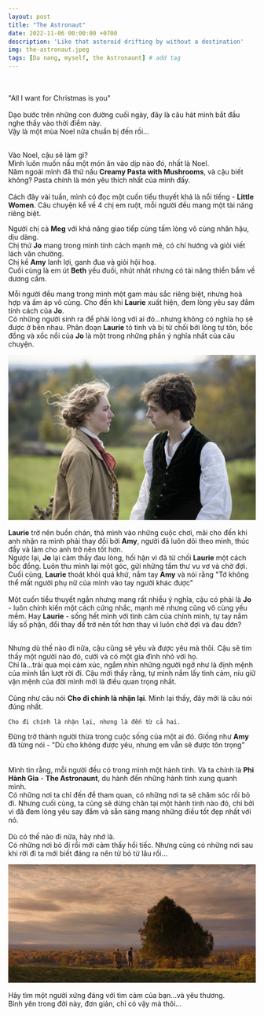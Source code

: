 ```yaml
---
layout: post
title: "The Astronaut"
date: 2022-11-06 00:00:00 +0700
description: 'Like that asteroid drifting by without a destination'
img: the-astronaut.jpeg
tags: [Da nang, myself, the Astronaunt] # add tag
---
```



<br>
<br>
"All I want for Christmas is you"
<br>
<br>
Dạo bước trên những con đường cuối ngày, đây là câu hát mình bắt đầu nghe thấy vào thời điểm này.
<br>
Vậy là một mùa Noel nữa chuẩn bị đến rồi...
<br>
<br>

Vào Noel, cậu sẽ làm gì?
<br>
Mình luôn muốn nấu một món ăn vào dịp nào đó, nhất là Noel.
<br>
Năm ngoái mình đã thử nấu **Creamy Pasta with Mushrooms**, và cậu biết không? Pasta chính là món yêu thích nhất của mình đấy.
<br>
<br>
Cách đây vài tuần, mình có đọc một cuốn tiểu thuyết khá là nổi tiếng - **Little Women**. Câu chuyện kể về 4 chị em ruột, mỗi người đều mang một tài năng riêng biệt. 
<br>

Người chị cả **Meg** với khả năng giao tiếp cùng tấm lòng vô cùng nhân hậu, dịu dàng.
<br>
Chị thứ **Jo** mang trong mình tính cách mạnh mẽ, có chí hướng và giỏi viết lách văn chường.
<br>
Chị kế **Amy** lanh lợi, ganh đua và giỏi hội hoạ.
<br>
Cuối cùng là em út **Beth** yếu đuối, nhút nhát nhưng có tài năng thiển bẩm về dương cầm.

Mỗi người đều mang trong mình một gam màu sắc riêng biệt, nhưng hoà hợp và ấm áp vô cùng. Cho đến khi **Laurie** xuất hiện, đem lòng yêu say đắm tính cách của **Jo**. 
<br>
Có những người sinh ra để phải lòng với ai đó...nhưng không có nghĩa họ sẽ được ở bên nhau.
Phân đoạn **Laurie** tỏ tình và bị từ chối bởi lòng tự tôn, bốc đồng và xốc nổi của **Jo** là một trong những phần ý nghĩa nhất của câu chuyện.
<br>

![Coffession](/assets/img/the-astronaunt-2.jpg#w100)

**Laurie** trở nên buồn chán, thả mình vào những cuộc chơi, mãi cho đến khi anh nhận ra mình phải thay đổi bởi **Amy**, người đã luôn dõi theo mình, thúc đẩy và làm cho anh trở nên tốt hơn.
<br>
Ngược lại, **Jo** lại cảm thấy đau lòng, hối hận vì đã từ chối **Laurie** một cách bốc đồng. Luôn thu mình lại một góc, gửi những tấm thư vu vơ và chờ đợi.
<br>
Cuối cùng, **Laurie** thoát khỏi quá khứ, nắm tay **Amy** và nói rằng "Tớ không thể mất người phụ nữ của mình vào tay người khác được"
<br>
<br>
Một cuốn tiểu thuyết ngắn nhưng mang rất nhiều ý nghĩa, cậu có phải là **Jo** - luôn chính kiến một cách cứng nhắc, mạnh mẽ nhưng cũng vô cùng yếu mềm. Hay **Laurie** - sống hết mình với tình cảm của chính mình, tự tay nắm lấy số phận, đổi thay để trở nên tốt hơn thay vì luôn chờ đợi và đau đớn?
<br>
<br>

Nhưng dù thế nào đi nữa, cậu cũng sẽ yêu và được yêu mà thôi. Cậu sẽ tìm thấy một người nào đó, cưới và có một gia đình nhỏ với họ. 
<br>
Chỉ là...trải qua mọi cảm xúc, ngắm nhìn những người ngỡ như là định mệnh của mình lần lượt rời đi. Cậu mới thấy rằng, tự mình nắm lấy tình cảm, níu giữ vận mệnh của đời mình mới là điều quan trọng nhất.
<br>
<br>
Cũng như câu nói **Cho đi chính là nhận lại**. Mình lại thấy, đây mới là câu nói đúng nhất.
```
Cho đi chính là nhận lại, nhưng là đến từ cả hai.
```
Đừng trở thành người thừa trong cuộc sống của một ai đó. Giống như **Amy** đã từng nói - "Dù cho không được yêu, nhưng em vẫn sẽ được tôn trọng"
<br>
<br>
<br>
Mình tin rằng, mỗi người đều có trong mình một hành tinh. Và ta chính là **Phi Hành Gia** - **The Astronaunt**, du hành đến những hành tinh xung quanh mình. 
<br>
Có những nơi ta chỉ đến để tham quan, có những nơi ta sẽ chăm sóc rồi bỏ đi. Nhưng cuối cùng, ta cũng sẽ dừng chân tại một hành tinh nào đó, chỉ bởi vì đã đem lòng yêu say đắm và sẵn sàng mang những điều tốt đẹp nhất với nó.
<br>
<br>
Dù có thế nào đi nữa, hãy nhớ là.
<br>
Có những nơi bỏ đi rồi mới cảm thấy hối tiếc. 
Nhưng cũng có những nơi sau khi rời đi ta mới biết đáng ra nên từ bỏ từ lâu rồi...

![Coffession](/assets/img/the-astronaunt-3.png#w100)
<br>
<p class="center">
Hãy tìm một người xứng đáng với tìm cảm của bạn...và yêu thương.
<br>
Bình yên trong đời này, đơn giản, chỉ có vậy mà thôi...
<br>
<br>
</p>